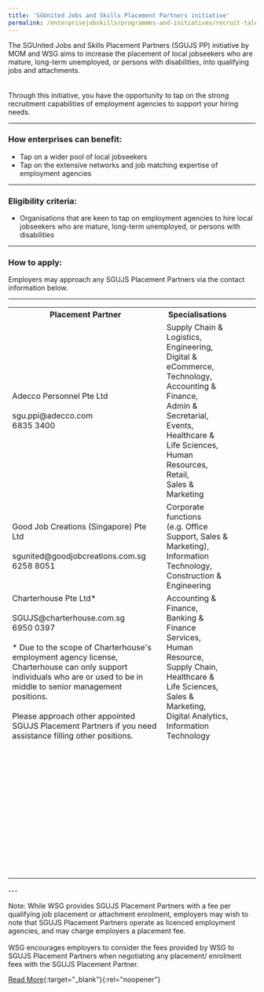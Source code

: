 ```yaml
---
title: 'SGUnited Jobs and Skills Placement Partners initiative'
permalink: /enterprisejobskills/programmes-and-initiatives/recruit-talent/sgunited-jobs-and-skills-placement-partners-initiative/
---
```


The SGUnited Jobs and Skills Placement Partners (SGUJS PP) initiative by MOM and WSG aims to increase the placement of local jobseekers who are mature, long-term unemployed, or persons with disabilities, into qualifying jobs and attachments.<br><br><br>Through this initiative, you have the opportunity to tap on the strong recruitment capabilities of employment agencies to support your hiring needs.

---

### How enterprises can benefit:

<ul><li> Tap on a wider pool of local jobseekers<br></li><li>Tap on the extensive networks and job matching expertise of employment agencies</li></ul>

---

### Eligibility criteria:

<ul><li> Organisations that are keen to tap on employment agencies to hire local jobseekers who are mature, long-term unemployed, or persons with disabilities</li></ul>

---

### How to apply:

Employers may approach any SGUJS Placement Partners via the contact information below.

---

<table>
<tr>
<th><b>Placement Partner</b></th>
<th><b>Specialisations	</b></th>
</tr>
<tr>
<td>Adecco Personnel Pte Ltd<br><br>sgu.ppi@adecco.com<br>6835 3400</td>
<td>Supply Chain & Logistics,<br>Engineering, Digital & eCommerce,<br>Technology, Accounting & Finance,<br>Admin & Secretarial,<br>Events, Healthcare & Life Sciences,<br>Human Resources, Retail,<br>Sales & Marketing</td>
<td></ul></td>
<td></ul></td>
<td></ul></td>
</tr>
<tr>
<td>Good Job Creations (Singapore) Pte Ltd<br><br>sgunited@goodjobcreations.com.sg<br>6258 8051</td>
<td>Corporate functions<br>(e.g. Office Support, Sales & Marketing),<br>Information Technology,<br>Construction & Engineering</td>
<td></ul></td>
<td></ul></td>
<td></ul></td>
</tr>
<tr>
<td>Charterhouse Pte Ltd*<br><br>SGUJS@charterhouse.com.sg<br>6950 0397 <br><br>* Due to the scope of Charterhouse's employment agency license, Charterhouse can only support individuals who are or used to be in middle to senior management positions.<br><br>Please approach other appointed SGUJS Placement Partners if you need assistance filling other positions.</td>
<td>Accounting & Finance, Banking & Finance Services,<br>Human Resource, Supply Chain,<br>Healthcare & Life Sciences,<br>Sales & Marketing, Digital Analytics,<br>Information Technology</td>
<td></ul></td>
<td></ul></td>
<td></ul></td>
</tr>
<tr>
<td></ul></td>
<td></ul></td>
<td></ul></td>
<td></ul></td>
<td></ul></td>
</tr>
<tr>
<td></ul></td>
<td></ul></td>
<td></ul></td>
<td></ul></td>
<td></ul></td>
</tr>
<tr>
<td></ul></td>
<td></ul></td>
<td></ul></td>
<td></ul></td>
<td></ul></td>
</tr>
<tr>
<td></ul></td>
<td></ul></td>
<td></ul></td>
<td></ul></td>
<td></ul></td>
</tr>
<tr>
<td></ul></td>
<td></ul></td>
<td></ul></td>
<td></ul></td>
<td></ul></td>
</tr>
<tr>
<td></ul></td>
<td></ul></td>
<td></ul></td>
<td></ul></td>
<td></ul></td>
</tr>
<tr>
<td></ul></td>
<td></ul></td>
<td></ul></td>
<td></ul></td>
<td></ul></td>
</tr>
<tr>
<td></ul></td>
<td></ul></td>
<td></ul></td>
<td></ul></td>
<td></ul></td>
</tr>
<tr>
<td></ul></td>
<td></ul></td>
<td></ul></td>
<td></ul></td>
<td></ul></td>
</tr>
<tr>
<td></ul></td>
<td></ul></td>
<td></ul></td>
<td></ul></td>
<td></ul></td>
</tr>
<tr>
<td></ul></td>
<td></ul></td>
<td></ul></td>
<td></ul></td>
<td></ul></td>
</tr>
<tr>
<td></ul></td>
<td></ul></td>
<td></ul></td>
<td></ul></td>
<td></ul></td>
</tr>
<tr>
<td></ul></td>
<td></ul></td>
<td></ul></td>
<td></ul></td>
<td></ul></td>
</tr>
<tr>
<td></ul></td>
<td></ul></td>
<td></ul></td>
<td></ul></td>
<td></ul></td>
</tr>
<tr>
<td></ul></td>
<td></ul></td>
<td></ul></td>
<td></ul></td>
<td></ul></td>
</tr>
<tr>
<td></ul></td>
<td></ul></td>
<td></ul></td>
<td></ul></td>
<td></ul></td>
</tr>
<tr>
<td></ul></td>
<td></ul></td>
<td></ul></td>
<td></ul></td>
<td></ul></td>
</tr>
<tr>
<td></ul></td>
<td></ul></td>
<td></ul></td>
<td></ul></td>
<td></ul></td>
</tr>
<tr>
<td></ul></td>
<td></ul></td>
<td></ul></td>
<td></ul></td>
<td></ul></td>
</tr>
<tr>
<td></ul></td>
<td></ul></td>
<td></ul></td>
<td></ul></td>
<td></ul></td>
</tr>
<tr>
<td></ul></td>
<td></ul></td>
<td></ul></td>
<td></ul></td>
<td></ul></td>
</tr>
<tr>
<td></ul></td>
<td></ul></td>
<td></ul></td>
<td></ul></td>
<td></ul></td>
</tr>
<tr>
<td></ul></td>
<td></ul></td>
<td></ul></td>
<td></ul></td>
<td></ul></td>
</tr>
<tr>
<td></ul></td>
<td></ul></td>
<td></ul></td>
<td></ul></td>
<td></ul></td>
</tr>
<tr>
<td></ul></td>
<td></ul></td>
<td></ul></td>
<td></ul></td>
<td></ul></td>
</tr>
<tr>
<td></ul></td>
<td></ul></td>
<td></ul></td>
<td></ul></td>
<td></ul></td>
</tr>
<tr>
<td></ul></td>
<td></ul></td>
<td></ul></td>
<td></ul></td>
<td></ul></td>
</tr>
<tr>
<td></ul></td>
<td></ul></td>
<td></ul></td>
<td></ul></td>
<td></ul></td>
</tr>
<tr>
<td></ul></td>
<td></ul></td>
<td></ul></td>
<td></ul></td>
<td></ul></td>
</tr>
<tr>
<td></ul></td>
<td></ul></td>
<td></ul></td>
<td></ul></td>
<td></ul></td>
</tr>
<tr>
<td></ul></td>
<td></ul></td>
<td></ul></td>
<td></ul></td>
<td></ul></td>
</tr>
<tr>
<td></ul></td>
<td></ul></td>
<td></ul></td>
<td></ul></td>
<td></ul></td>
</tr>
<tr>
<td></ul></td>
<td></ul></td>
<td></ul></td>
<td></ul></td>
<td></ul></td>
</tr>
<tr>
<td></ul></td>
<td></ul></td>
<td></ul></td>
<td></ul></td>
<td></ul></td>
</tr>
<tr>
<td></ul></td>
<td></ul></td>
<td></ul></td>
<td></ul></td>
<td></ul></td>
</tr>
<tr>
<td></ul></td>
<td></ul></td>
<td></ul></td>
<td></ul></td>
<td></ul></td>
</tr>
<tr>
<td></ul></td>
<td></ul></td>
<td></ul></td>
<td></ul></td>
<td></ul></td>
</tr>
<tr>
<td></ul></td>
<td></ul></td>
<td></ul></td>
<td></ul></td>
<td></ul></td>
</tr>
<tr>
<td></ul></td>
<td></ul></td>
<td></ul></td>
<td></ul></td>
<td></ul></td>
</tr>
<tr>
<td></ul></td>
<td></ul></td>
<td></ul></td>
<td></ul></td>
<td></ul></td>
</tr>
<tr>
<td></ul></td>
<td></ul></td>
<td></ul></td>
<td></ul></td>
<td></ul></td>
</tr>
<tr>
<td></ul></td>
<td></ul></td>
<td></ul></td>
<td></ul></td>
<td></ul></td>
</tr>
<tr>
<td></ul></td>
<td></ul></td>
<td></ul></td>
<td></ul></td>
<td></ul></td>
</tr>
<tr>
<td></ul></td>
<td></ul></td>
<td></ul></td>
<td></ul></td>
<td></ul></td>
</tr>
<tr>
<td></ul></td>
<td></ul></td>
<td></ul></td>
<td></ul></td>
<td></ul></td>
</tr>
<tr>
<td></ul></td>
<td></ul></td>
<td></ul></td>
<td></ul></td>
<td></ul></td>
</tr>
</table>
---

Note: While WSG provides SGUJS Placement Partners with a fee per qualifying job placement or attachment enrolment, employers may wish to note that SGUJS Placement Partners operate as licenced employment agencies, and may charge employers a placement fee.<br><br>WSG encourages employers to consider the fees provided by WSG to SGUJS Placement Partners when negotiating any placement/ enrolment fees with the SGUJS Placement Partner.

[Read More](https://go.gov.sg/sgujspp-emp){:target="_blank"}{:rel="noopener"}
